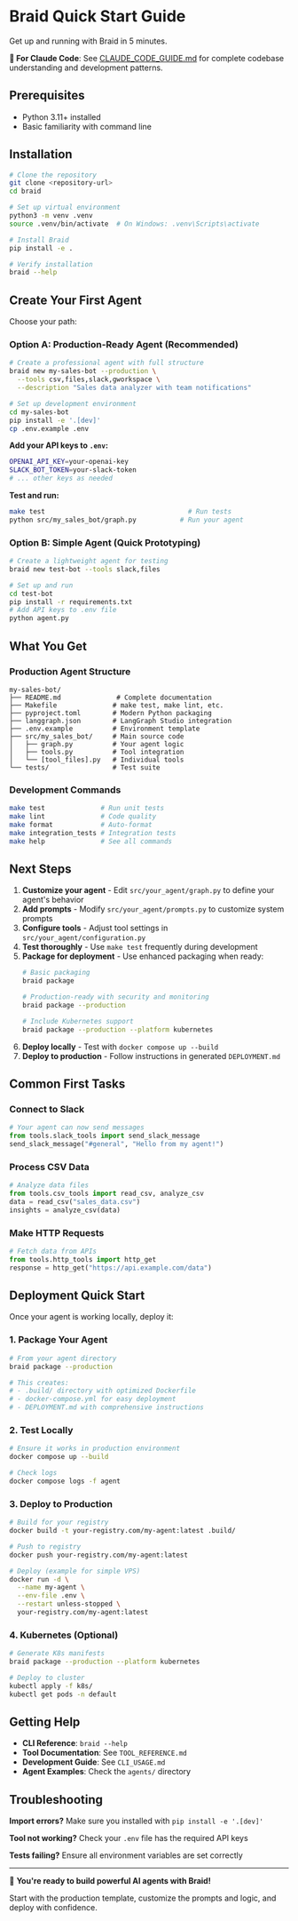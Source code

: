# Braid Quick Start Guide

Get up and running with Braid in 5 minutes.

**📖 For Claude Code**: See [CLAUDE_CODE_GUIDE.md](./CLAUDE_CODE_GUIDE.md) for complete codebase understanding and development patterns.

## Prerequisites

- Python 3.11+ installed
- Basic familiarity with command line

## Installation

```bash
# Clone the repository
git clone <repository-url>
cd braid

# Set up virtual environment
python3 -m venv .venv
source .venv/bin/activate  # On Windows: .venv\Scripts\activate

# Install Braid
pip install -e .

# Verify installation
braid --help
```

## Create Your First Agent

Choose your path:

### Option A: Production-Ready Agent (Recommended)

```bash
# Create a professional agent with full structure
braid new my-sales-bot --production \
  --tools csv,files,slack,gworkspace \
  --description "Sales data analyzer with team notifications"

# Set up development environment
cd my-sales-bot
pip install -e '.[dev]'
cp .env.example .env
```

**Add your API keys to `.env`:**
```bash
OPENAI_API_KEY=your-openai-key
SLACK_BOT_TOKEN=your-slack-token
# ... other keys as needed
```

**Test and run:**
```bash
make test                                    # Run tests
python src/my_sales_bot/graph.py           # Run your agent
```

### Option B: Simple Agent (Quick Prototyping)

```bash
# Create a lightweight agent for testing
braid new test-bot --tools slack,files

# Set up and run
cd test-bot
pip install -r requirements.txt
# Add API keys to .env file
python agent.py
```

## What You Get

### Production Agent Structure
```
my-sales-bot/
├── README.md              # Complete documentation
├── Makefile              # make test, make lint, etc.
├── pyproject.toml        # Modern Python packaging
├── langgraph.json        # LangGraph Studio integration
├── .env.example          # Environment template
├── src/my_sales_bot/     # Main source code
│   ├── graph.py          # Your agent logic
│   ├── tools.py          # Tool integration
│   └── [tool_files].py   # Individual tools
└── tests/                # Test suite
```

### Development Commands
```bash
make test              # Run unit tests
make lint              # Code quality
make format            # Auto-format
make integration_tests # Integration tests
make help              # See all commands
```

## Next Steps

1. **Customize your agent** - Edit `src/your_agent/graph.py` to define your agent's behavior
2. **Add prompts** - Modify `src/your_agent/prompts.py` to customize system prompts
3. **Configure tools** - Adjust tool settings in `src/your_agent/configuration.py`
4. **Test thoroughly** - Use `make test` frequently during development
5. **Package for deployment** - Use enhanced packaging when ready:
   ```bash
   # Basic packaging
   braid package
   
   # Production-ready with security and monitoring
   braid package --production
   
   # Include Kubernetes support
   braid package --production --platform kubernetes
   ```
6. **Deploy locally** - Test with `docker compose up --build`
7. **Deploy to production** - Follow instructions in generated `DEPLOYMENT.md`

## Common First Tasks

### Connect to Slack
```python
# Your agent can now send messages
from tools.slack_tools import send_slack_message
send_slack_message("#general", "Hello from my agent!")
```

### Process CSV Data
```python
# Analyze data files
from tools.csv_tools import read_csv, analyze_csv
data = read_csv("sales_data.csv")
insights = analyze_csv(data)
```

### Make HTTP Requests
```python
# Fetch data from APIs
from tools.http_tools import http_get
response = http_get("https://api.example.com/data")
```

## Deployment Quick Start

Once your agent is working locally, deploy it:

### 1. Package Your Agent
```bash
# From your agent directory
braid package --production

# This creates:
# - .build/ directory with optimized Dockerfile
# - docker-compose.yml for easy deployment
# - DEPLOYMENT.md with comprehensive instructions
```

### 2. Test Locally
```bash
# Ensure it works in production environment
docker compose up --build

# Check logs
docker compose logs -f agent
```

### 3. Deploy to Production
```bash
# Build for your registry
docker build -t your-registry.com/my-agent:latest .build/

# Push to registry
docker push your-registry.com/my-agent:latest

# Deploy (example for simple VPS)
docker run -d \
  --name my-agent \
  --env-file .env \
  --restart unless-stopped \
  your-registry.com/my-agent:latest
```

### 4. Kubernetes (Optional)
```bash
# Generate K8s manifests
braid package --production --platform kubernetes

# Deploy to cluster
kubectl apply -f k8s/
kubectl get pods -n default
```

## Getting Help

- **CLI Reference**: `braid --help`
- **Tool Documentation**: See `TOOL_REFERENCE.md`
- **Development Guide**: See `CLI_USAGE.md`
- **Agent Examples**: Check the `agents/` directory

## Troubleshooting

**Import errors?** Make sure you installed with `pip install -e '.[dev]'`

**Tool not working?** Check your `.env` file has the required API keys

**Tests failing?** Ensure all environment variables are set correctly

---

🎉 **You're ready to build powerful AI agents with Braid!**

Start with the production template, customize the prompts and logic, and deploy with confidence.